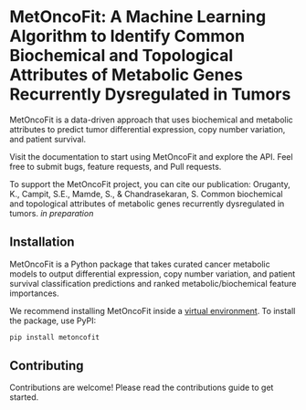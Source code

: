# MetOncoFit: A Machine Learning Algorithm to Identify Common Biochemical and Topological Attributes of Metabolic Genes Recurrently Dysregulated in Tumors
 MetOncoFit is a data-driven approach that uses biochemical and metabolic attributes to predict tumor differential expression, copy number variation, and patient survival.

Visit the documentation to start using MetOncoFit and explore the API. Feel free to submit bugs, feature requests, and Pull requests.

To support the MetOncoFit project, you can cite our publication:
Oruganty, K., Campit, S.E., Mamde, S., & Chandrasekaran, S. Common biochemical and topological attributes of metabolic genes recurrently dysregulated in tumors. *in preparation*

## Installation
MetOncoFit is a Python package that takes curated cancer metabolic models to output differential expression, copy number variation, and patient survival classification predictions and ranked metabolic/biochemical feature importances.

We recommend installing MetOncoFit inside a [virtual environment](https://virtualenv.pypa.io/en/latest/). To install the package, use PyPI:

``` Python
pip install metoncofit
```

## Contributing
Contributions are welcome! Please read the contributions guide to get started.
